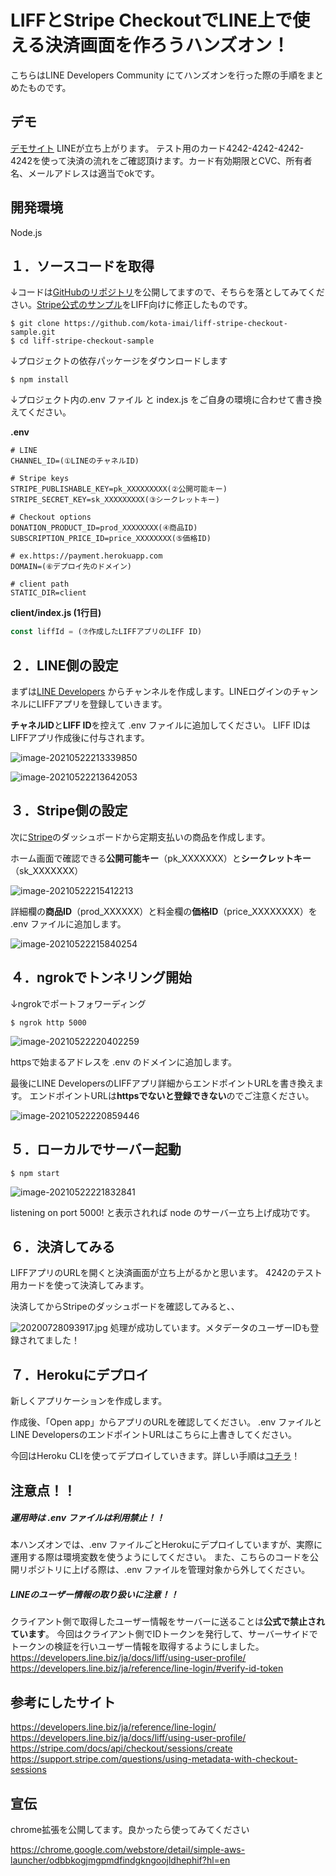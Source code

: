 # LIFFとStripe CheckoutでLINE上で使える決済画面を作ろうハンズオン！

こちらはLINE Developers Community にてハンズオンを行った際の手順をまとめたものです。





## デモ

[デモサイト](https://liff.line.me/1655194342-OBj3dG0j)
LINEが立ち上がります。
テスト用のカード4242-4242-4242-4242を使って決済の流れをご確認頂けます。カード有効期限とCVC、所有者名、メールアドレスは適当でokです。





## 開発環境

Node.js





## １．ソースコードを取得

↓コードは[GitHubのリポジトリ](https://github.com/kota-imai/liff-stripe-checkout-sample)を公開してますので、そちらを落としてみてください。[Stripe公式のサンプル](https://github.com/stripe-samples/checkout-subscription-and-add-on)をLIFF向けに修正したものです。

```
$ git clone https://github.com/kota-imai/liff-stripe-checkout-sample.git
$ cd liff-stripe-checkout-sample
```



↓プロジェクトの依存パッケージをダウンロードします

```
$ npm install
```



↓プロジェクト内の.env ファイル と index.js をご自身の環境に合わせて書き換えてください。

**.env**

```.env
# LINE
CHANNEL_ID=(①LINEのチャネルID)

# Stripe keys
STRIPE_PUBLISHABLE_KEY=pk_XXXXXXXXX(②公開可能キー)
STRIPE_SECRET_KEY=sk_XXXXXXXXX(③シークレットキー)

# Checkout options
DONATION_PRODUCT_ID=prod_XXXXXXXX(④商品ID)
SUBSCRIPTION_PRICE_ID=price_XXXXXXXX(⑤価格ID)

# ex.https://payment.herokuapp.com
DOMAIN=(⑥デプロイ先のドメイン)

# client path
STATIC_DIR=client
```



**client/index.js (1行目)**

```javascript
const liffId = (⑦作成したLIFFアプリのLIFF ID)
```







## ２．LINE側の設定

まずは[LINE Developers](https://developers.line.biz/ja/) からチャンネルを作成します。LINEログインのチャンネルにLIFFアプリを登録していきます。

**チャネルID**と**LIFF ID**を控えて .env ファイルに追加してください。
LIFF IDはLIFFアプリ作成後に付与されます。

![image-20210522213339850](https://user-images.githubusercontent.com/56163213/119226822-0cb18f00-bb46-11eb-9f5d-2491343eb5ad.png)

![image-20210522213642053](https://user-images.githubusercontent.com/56163213/119226859-24891300-bb46-11eb-9b02-f8709f0082b0.png)









## ３．Stripe側の設定

次に[Stripe](https://dashboard.stripe.com/dashboard)のダッシュボードから定期支払いの商品を作成します。

ホーム画面で確認できる**公開可能キー**（pk_XXXXXXX）と**シークレットキー**（sk_XXXXXXX）

![image-20210522215412213](https://user-images.githubusercontent.com/56163213/119227470-ffe26a80-bb48-11eb-953d-2d8a688c01a6.png)



詳細欄の**商品ID**（prod_XXXXXX）と料金欄の**価格ID**（price_XXXXXXXX）を .env ファイルに追加します。

![image-20210522215840254](https://user-images.githubusercontent.com/56163213/119227462-eb9e6d80-bb48-11eb-8773-b6a5f1898918.png)







## ４．ngrokでトンネリング開始

↓ngrokでポートフォワーディング

```
$ ngrok http 5000
```

![image-20210522220402259](https://user-images.githubusercontent.com/56163213/119227594-a7f83380-bb49-11eb-9b2e-e67a3cc98a0b.png)

httpsで始まるアドレスを .env のドメインに追加します。



最後にLINE DevelopersのLIFFアプリ詳細からエンドポイントURLを書き換えます。
エンドポイントURLは**httpsでないと登録できない**のでご注意ください。

![image-20210522220859446](https://user-images.githubusercontent.com/56163213/119227727-5603dd80-bb4a-11eb-8753-e1e5c8b22c6a.png)







## ５．ローカルでサーバー起動

```
$ npm start
```

![image-20210522221832841](https://user-images.githubusercontent.com/56163213/119227992-ab8cba00-bb4b-11eb-9f4f-6b571df57fee.png)

listening on port 5000!  と表示されれば node のサーバー立ち上げ成功です。 







## ６．決済してみる

LIFFアプリのURLを開くと決済画面が立ち上がるかと思います。
4242のテスト用カードを使って決済してみます。

決済してからStripeのダッシュボードを確認してみると、、

![20200728093917.jpg](https://qiita-image-store.s3.ap-northeast-1.amazonaws.com/0/594998/47bf7881-9853-bc57-c420-a4592150150b.jpeg)
処理が成功しています。メタデータのユーザーIDも登録されてました！





## ７．Herokuにデプロイ

新しくアプリケーションを作成します。

作成後、「Open app」からアプリのURLを確認してください。
.env ファイルとLINE DevelopersのエンドポイントURLはこちらに上書きしてください。

今回はHeroku CLIを使ってデプロイしていきます。詳しい手順は[コチラ](https://devcenter.heroku.com/ja/articles/git)！







## 注意点！！



##### 運用時は .env ファイルは利用禁止！！

本ハンズオンでは、.env ファイルごとHerokuにデプロイしていますが、実際に運用する際は環境変数を使うようにしてください。
また、こちらのコードを公開リポジトリに上げる際は、.env ファイルを管理対象から外してください。




##### LINEのユーザー情報の取り扱いに注意！！

クライアント側で取得したユーザー情報をサーバーに送ることは**公式で禁止されています**。
今回はクライアント側でIDトークンを発行して、サーバーサイドでトークンの検証を行いユーザー情報を取得するようにしました。
https://developers.line.biz/ja/docs/liff/using-user-profile/
https://developers.line.biz/ja/reference/line-login/#verify-id-token










## 参考にしたサイト

https://developers.line.biz/ja/reference/line-login/
https://developers.line.biz/ja/docs/liff/using-user-profile/
https://stripe.com/docs/api/checkout/sessions/create
https://support.stripe.com/questions/using-metadata-with-checkout-sessions







## 宣伝

chrome拡張を公開してます。良かったら使ってみてください

https://chrome.google.com/webstore/detail/simple-aws-launcher/odbbkogjmgpmdfindgkngoojldhephif?hl=en
